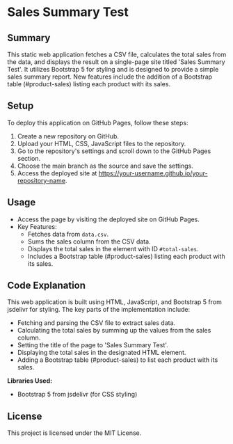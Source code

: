 # Sales Summary Test

## Summary
This static web application fetches a CSV file, calculates the total sales from the data, and displays the result on a single-page site titled 'Sales Summary Test'. It utilizes Bootstrap 5 for styling and is designed to provide a simple sales summary report. New features include the addition of a Bootstrap table (#product-sales) listing each product with its sales.

## Setup
To deploy this application on GitHub Pages, follow these steps:
1. Create a new repository on GitHub.
2. Upload your HTML, CSS, JavaScript files to the repository.
3. Go to the repository's settings and scroll down to the GitHub Pages section.
4. Choose the main branch as the source and save the settings.
5. Access the deployed site at https://your-username.github.io/your-repository-name.

## Usage
- Access the page by visiting the deployed site on GitHub Pages.
- Key Features:
  - Fetches data from `data.csv`.
  - Sums the sales column from the CSV data.
  - Displays the total sales in the element with ID `#total-sales`.
  - Includes a Bootstrap table (#product-sales) listing each product with its sales.

## Code Explanation
This web application is built using HTML, JavaScript, and Bootstrap 5 from jsdelivr for styling. The key parts of the implementation include:
- Fetching and parsing the CSV file to extract sales data.
- Calculating the total sales by summing up the values from the sales column.
- Setting the title of the page to 'Sales Summary Test'.
- Displaying the total sales in the designated HTML element.
- Adding a Bootstrap table (#product-sales) to list each product with its sales.

**Libraries Used:**
- Bootstrap 5 from jsdelivr (for CSS styling)

## License
This project is licensed under the MIT License.